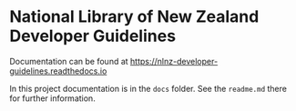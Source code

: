 # National Library of New Zealand Developer Guidelines

Documentation can be found at https://nlnz-developer-guidelines.readthedocs.io

In this project documentation is in the `docs` folder. See the `readme.md` there for further information.
